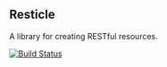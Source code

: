 Resticle
--------

A library for creating RESTful resources.

[![Build Status](https://travis-ci.org/steelsojka/resticle.svg?branch=master)](https://travis-ci.org/steelsojka/resticle)
